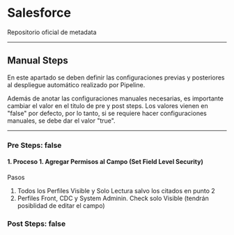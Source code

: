 # Salesforce

Repositorio oficial de metadata

--------

## Manual Steps

En este apartado se deben definir las configuraciones previas y posteriores al despliegue automático realizado por Pipeline.

Además de anotar las configuraciones manuales necesarias, es importante cambiar el valor en el titulo de pre y post steps. Los valores vienen en "false" por defecto, por lo tanto, si se requiere hacer configuraciones manuales, se debe dar el valor "true".

--------

### Pre Steps: false 
 

#### 1. Proceso 1. Agregar Permisos al Campo (Set Field Level Security)

Pasos

1. Todos los Perfiles Visible y Solo Lectura salvo los citados en punto 2
2. Perfiles Front, CDC y System Adminin. Check solo Visible (tendrán posiblidad de editar el campo)



### Post Steps: false




